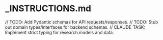 # _INSTRUCTIONS.md

// TODO: Add Pydantic schemas for API requests/responses.
// TODO: Stub out domain types/interfaces for backend schemas.
// CLAUDE_TASK: Implement strict typing for research models and data.
